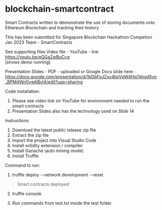 # blockchain-smartcontract
Smart Contracts written to demonstrate the use of storing documents onto Ethereum Blockchain and tracking their history

This has been submitted for Singapore Blockchain Hackathon Competion Jan 2023
Team - SmartContracts

See supporting files 
Video file - YouTube - link https://youtu.be/eQGaZwBuCcg  
[shows demo running]

Presentation Slides - PDF - uploaded or Google Docs slide here : https://docs.google.com/presentation/d/1bDbFoJZxv4lqiVpW4Hq7dngd5yn_BPM4Wri0ywABvI4/edit?usp=sharing

Code installation:

1. Please see video link on YouTube for environment needed to run the smart contracts
2. Presentation Slides also has the technology used on Slide 14

Instructions

1. Download the latest public release zip flie
2. Extract the zip file
3. Import the project into Visual Studio Code
4. Install solidity extension / compiiler
5. Install Ganache (auto mining mode)
6. Install Truffle 

Command to run:
1. truffle deploy --network development --reset

> Smart contracts deployed

2. truffle console 

3. Run commands from test.txt inside the test folder 





